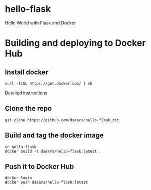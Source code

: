 # hello-flask
Hello World with Flask and Docker

# Building and deploying to Docker Hub

## Install docker

    curl -fsSL https://get.docker.com/ | sh

[Detailed instructions](https://docs.docker.com/engine/getstarted/step_one/)

## Clone the repo

    git clone https://github.com/dsears/hello-flask.git

## Build and tag the docker image

```
cd hello-flask
docker build -t dsears/hello-flask:latest .
```

## Push it to Docker Hub

```
docker login
docker push dsears/hello-flask:latest
```
